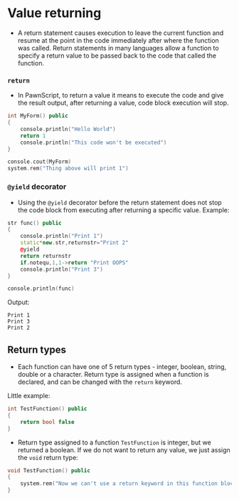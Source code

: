 # Value returning

- A return statement causes execution to leave the current function and resume at the point in the code immediately after where the function was called. Return statements in many languages allow a function to specify a return value to be passed back to the code that called the function.

### `return`

- In PawnScript, to return a value it means to execute the code and give the result output, after returning a value, code block execution will stop.

```cpp
int MyForm() public
{
	console.println("Hello World")
	return 1
	console.println("This code won't be executed")
}

console.cout(MyForm)
system.rem("Thing above will print 1")
```


### `@yield` decorator

- Using the `@yield` decorator before the return statement does not stop the code block from executing after returning a specific value. Example:

```cpp
str func() public
{
	console.println("Print 1")
	static*new.str,returnstr="Print 2"
	@yield
	return returnstr
	if.notequ,1,1->return "Print OOPS"
	console.println("Print 3")
}

console.println(func)
```

Output:
```
Print 1
Print 3
Print 2
```

## Return types

- Each function can have one of 5 return types - integer, boolean, string, double or a character. Return type is assigned when a function is declared, and can be changed with the `return` keyword.

Little example:

```cpp
int TestFunction() public
{
	return bool false
}
```

- Return type assigned to a function `TestFunction` is integer, but we returned a boolean. If we do not want to return any value, we just assign the `void` return type:

```cpp
void TestFunction() public
{
	system.rem("Now we can't use a return keyword in this function block.")
}